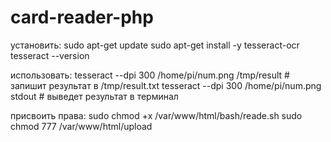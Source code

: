 # card-reader-php

установить:
sudo apt-get update
sudo apt-get install -y tesseract-ocr
tesseract --version

использовать:
tesseract --dpi 300 /home/pi/num.png /tmp/result   # запишит результат в  /tmp/result.txt
tesseract --dpi 300 /home/pi/num.png stdout        # выведет результат в терминал

присвоить права:
sudo chmod +x /var/www/html/bash/reade.sh
sudo chmod 777 /var/www/html/upload
